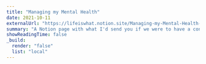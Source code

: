 ```yaml
---
title: "Managing my Mental Health"
date: 2021-10-11
externalUrl: "https://lifeiswhat.notion.site/Managing-my-Mental-Health-adb0fb63a8144951b304bfb3bb7ed482"
summary: "A Notion page with what I'd send you if we were to have a conversation about mental health. It's constantly updated."
showReadingTime: false
_build:
  render: "false"
  list: "local"
---
```

